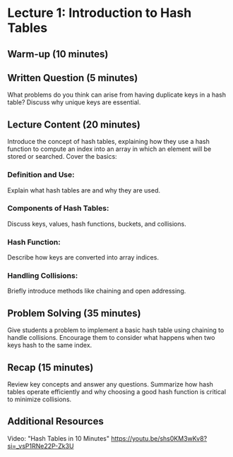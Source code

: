 # Lecture 1: Introduction to Hash Tables

## Warm-up (10 minutes)

## Written Question (5 minutes)

What problems do you think can arise from having duplicate keys in a hash table? Discuss why unique keys are essential.

## Lecture Content (20 minutes)

Introduce the concept of hash tables, explaining how they use a hash function to compute an index into an array in which an element will be stored or searched. Cover the basics:

### Definition and Use:

Explain what hash tables are and why they are used.

### Components of Hash Tables:

Discuss keys, values, hash functions, buckets, and collisions.

### Hash Function:

Describe how keys are converted into array indices.

### Handling Collisions:

Briefly introduce methods like chaining and open addressing.

## Problem Solving (35 minutes)

Give students a problem to implement a basic hash table using chaining to handle collisions. Encourage them to consider what happens when two keys hash to the same index.

## Recap (15 minutes)

Review key concepts and answer any questions. Summarize how hash tables operate efficiently and why choosing a good hash function is critical to minimize collisions.

## Additional Resources

Video: "Hash Tables in 10 Minutes" https://youtu.be/shs0KM3wKv8?si=_vsP1RNe22P-Zk3U
